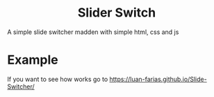 <h1 align="center">Slider Switch</h1>
<p>A simple slide switcher madden with simple html, css and js</p>

# Example
<p>If you want to see how works go to <a href="https://luan-farias.github.io/Slide-Switcher/">https://luan-farias.github.io/Slide-Switcher/</a></p>
